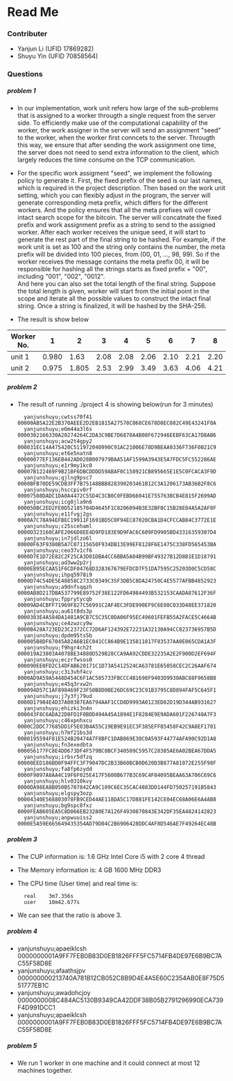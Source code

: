# Read Me
### Contributer
- Yanjun Li (UFID 17869282)
- Shuyu Yin (UFID 70858564)
### Questions
##### problem 1
- In our implementation, work unit refers how large of the sub-problems that is assigned to a worker througth a single request from the server side. To efficiently make use of the computational capability of the worker, the work assigner in the server will send an assignment "seed" to the worker, when the worker first conncets to the server. Througth this way, we ensure that after sending the work assignment one time, the server does not need to send extra information to the client, which largely reduces the time consume on the TCP communication. 
- For the specific work assigment "seed", we implement the following policy to generate it. First, the fixed prefix of the seed is our last names, which is required in the project description. Then based on the work unit setting, which you can flexibly adjust in the program, the server will generate corresponding meta prefix, which differs for the different workers. And the policy ensures that all the meta prefixes will cover intact search scope for the bitcoin. The server will concatnate the fixed prefix and work assignment prefix as a string to send to the assigned worker. After each worker receives the unique seed, it will start to generate the rest part of the final string to be hashed. For example, if the work unit is set as 100 and the string only contains the number, the meta prefix will be divided into 100 pieces, from (00, 01, ..., 98, 99). So if the worker receives the message contains the meta prefix 00, it will be responsible for hashing all the strings starts as fixed prefix + "00", including "001", "002", "0012".  
And here you can also set the total length of the final string. Suppose the total length is given, worker will start from the initial point in the scope and iterate all the possible values to construct the intact final string. Once a string is finalized, it will be hashed by the SHA-256.  

- The result is show below

Worker No. | 1 | 2 | 3 | 4 | 5 | 6 | 7 | 8 | 9 | 10 | 11
---- | ---- | ---- | ---- | ---- | ---- | ---- | ---- | ---- | ---- | ---- | ----
unit 1 | 0.980 | 1.63 | 2.08 | 2.08 | 2.06 | 2.10 | 2.21 | 2.20 | 2.40 | 2.52 | 2.42
unit 2 | 0.975 | 1.805 | 2.53 | 2.99 | 3.49 | 3.63 | 4.06 | 4.21 | 4.45 | 4.46 | 4.30

##### problem 2
- The result of running ./project 4 is showing below(run for 3 minutes)

        yanjunshuyu;cwtss70f41 00000AB5A22E2B370AEEE2D2EB1815A27578C068CE678D8EC082C49E43241F0A
        yanjunshuyu;e6m44a3l6s  0000302166330A20274264C2DA3C9BE7D6870A4B08F672946EEBF63CA17D8AB6
        yanjunshuyu;acw2t4gpy2  000031EC14A475420C511972040990C91AC21006E78D9BEAA9336F736F0021C9
        yanjunshuyu;et6e5natn8  00000077EF136EB442AD028B007979BAA51AF1599A3943E5A7FDC5FC552286AE
        yanjunshuyu;e1r9my1kc0  00007B122469F9B21BF6DBCDDDD59ABAF0C158921CB895665E1E5C0FCACA3F9D
        yanjunshuyu;gjlng9psc7  0000BFB70DE59CDB3FF7B75148BBB828390203461B12C3A1206173AB36B2F8C6
        yanjunshuyu;hsccpiv0rf  00007508DADC1DA0A4472C55D4C3CB0C0FEBD66041E755763BCB4E815F2699AD
        yanjunshuyu;icg0jla9n6  000050BC2ED2FE0D52185704D4645F1C8206094B3E32BF8C15B28E04A5A2AF8F
        yanjunshuyu;e11fvgj2gs  0000A7C78A94EFBEC19911F1691BD5C0F94EC87020CBA1D4CFCCAB84C3772E1E
        yanjunshuyu;c25scehaml  0000D323160CAFE2066D8EE4D9FD183E9D9FAC6C609FD9905BD43316359307D4
        yanjunshuyu;in7jdlzo6l  00000F63F9380B5A7C07115650F934DB13E99EF8128F6E1475C338FD565453BA
        yanjunshuyu;ceo37v1cf6  0000D7E1D72E82C2F25CA3D01DBA4CC6BBA5A04B99BF49327B12D8B1E1D18791
        yanjunshuyu;ad3ww2p2rj  0000EB95ECAA51F6CDF04768D328367679EFDCD7F51DA7595C25203D0C5CD58C
        yanjunshuyu;ihpq5978i9  0000D74C54DE5E48858C2733C0349C35F3DB5C8DA24750C4E5577AFBB4852923
        yanjunshuyu;a9dnfsqqzh  0000AB8D217DBA537799E89752F38E122FD64984493B532153CAADA87612F36F
        yanjunshuyu;fpprytycqb  00009AD4CBFF71969F827C56991C2AF4EC3FDE990EF9C6E08C033D48EE371820
        yanjunshuyu;au61t8ds3p  0000303E4A584DA1481A9CB7C5C35C0DA06F95EC49601FEFB55A2FACE5C4664B
        yanjunshuyu;ce4zwzcy9w  0000B428A723ED23C2372CC72D6AF124392E72231A32130A94CC823736957B5D
        yanjunshuyu;dpdm95ts5b  000005B8DF67045A82A6B1EC041CC864B9E135811817F83537AA0E065CDA1A3F
        yanjunshuyu;f9hgr4ch2t  000019A23803A4078BE34880D529B28CCA9AA92CDDE32235A2E2F900D2EF694F
        yanjunshuyu;eczrfwsos0  000090EE0FD2C14DFAB620171C1D73A5412524CA63781E65058CEC2C26AAF674
        yanjunshuyu;c3i3vhf4cv  0000AD9A59A5448D454C6F1AC585733FBCCC4B1698F9403D9930ABC88F9658B8
        yanjunshuyu;e45q3rxw2n  000094D57C1AF898469F23F50B8D0BE26DC69C23C91B3795C8D894FAF5C645F1
        yanjunshuyu;j7y3fj79ud  0000D17984E4D37A00387EA6794AAF1CCD8D9993A0123ED82D19D344AB931627
        yanjunshuyu;ehizki3n4n  000043F8C6ADA22D8FD1F0BDD494A45A1894E1F8284E9E9ADA601F226740A7F3
        yanjunshuyu;c46xpnhxcu  0000C2DDC77685DD1F5E03B4A55C19EB9E91EC3F385EFF85458F42C9A8EF1701
        yanjunshuyu;h7mf21bs3d  0000195594F81E524B20474A7F8BFC1DAB869E30C0A593F44774AFA90C92D1A8
        yanjunshuyu;fn3exedbta  000056177FC8E4DD673DF4F579BC0BCF340509C5957C28385AE6A02BEA67DDA5
        yanjunshuyu;irbsr5dfzq  00000EED186BD0F94FFC3F79047DC2B33B60BCB0D620D3B877A81072E255F98F
        yanjunshuyu;fa8fp6zydd  0000F9097A8AA4C19F6F025E417F5600B677B3C69C4F84095BEAA63A706C69C6
        yanjunshuyu;hlv0310kvy  0000DA98EA8B050B5707842CA9C109C6EC35CAC4883DD144FD750257191B5843
        yanjunshuyu;elgspy3ozp  00004340E568803078FB9CED44AE118DA5C17D881FE142CE04EC68A06E6A4AB8
        yanjunshuyu;bg9spc8fxz  0000FEAB605EA5C8D066EB23280E7A126F4930870843E342DF35EA4824142823
        yanjunshuyu;anpwuuiss2  0000E5A59E665649435354AD79D04C2B6906428DDC4AF8D546AE7F49264EC48B

##### problem 3
- The CUP information is: 1.6 GHz Intel Core i5 with 2 core 4 thread
- The Memory information is: 4 GB 1600 MHz DDR3
- The CPU time (User time) and real time is: 

        real    3m7.356s
        user    10m42.677s
- We can see that the ratio is above 3. 

##### problem 4
- yanjunshuyu;apaeiklcsh  0000000001A9FF7FEB0B83D0EB1826FFF5FC5714FB4DE97E6B9BC7AC55F58D8E
- yanjunshuyu;afaathsjpv  000000000213740A781B12CB052C8B9D4E4A5E60C2354AB0E8F75D551777EB1C
- yanjunshuyu;awadohcjoy  0000000008C484AC5130B9349CA42DDF38B05B2791296990ECA739F4D991DCC1
- yanjunshuyu;apaeiklcsh  0000000001A9FF7FEB0B83D0EB1826FFF5FC5714FB4DE97E6B9BC7AC55F58D8E
##### problem 5
- We run 1 worker in one machine and it could connect at most 12 machines together.
